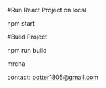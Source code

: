 #Run React Project on local 

npm start 

#Build Project

npm run build



mrcha

contact: potter1805@gmail.com
